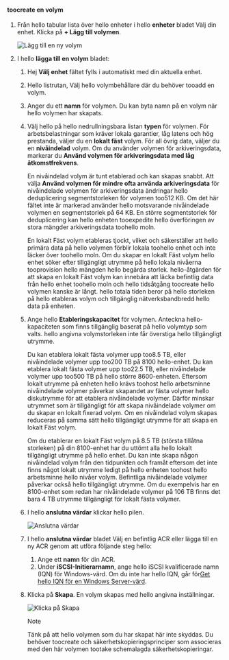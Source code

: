 <!--author=alkohli last changed: 07/19/2017-->

#### <a name="toocreate-a-volume"></a>toocreate en volym
1. Från hello tabular lista över hello enheter i hello **enheter** bladet Välj din enhet. Klicka på **+ Lägg till volymen**.

    ![Lägg till en ny volym](./media/storsimple-8000-create-volume-u2/step5createvol1.png)

2. I hello **lägga till en volym** bladet:
   
   1. Hej **Välj enhet** fältet fylls i automatiskt med din aktuella enhet.

   2. Hello listrutan, Välj hello volymbehållare där du behöver tooadd en volym. 

   3.  Anger du ett **namn** för volymen. Du kan byta namn på en volym när hello volymen har skapats.

   4. Välj hello på hello nedrullningsbara listan **typen** för volymen. För arbetsbelastningar som kräver lokala garantier, låg latens och hög prestanda, väljer du en **lokalt fäst** volym. För all övrig data, väljer du en **nivåindelad** volym. Om du använder volymen för arkiveringsdata, markerar du **Använd volymen för arkiveringsdata med låg åtkomstfrekvens**.
      
       En nivåindelad volym är tunt etablerad och kan skapas snabbt. Att välja **Använd volymen för mindre ofta använda arkiveringsdata** för nivåindelade volymen för arkiveringsdata ändringar hello deduplicering segmentstorleken för volymen too512 KB. Om det här fältet inte är markerad använder hello motsvarande nivåindelade volymen en segmentstorlek på 64 KB. En större segmentstorlek för deduplicering kan hello enheten tooexpedite hello överföringen av stora mängder arkiveringsdata toohello moln.
       
       En lokalt Fäst volym etableras tjockt, vilket och säkerställer att hello primära data på hello volymen förblir lokala toohello enhet och inte läcker över toohello moln.  Om du skapar en lokalt Fäst volym hello enhet söker efter tillgängligt utrymme på hello lokala nivåerna tooprovision hello mängden hello begärda storlek. hello-åtgärden för att skapa en lokalt Fäst volym kan innebära att läcka befintlig data från hello enhet toohello moln och hello tidsåtgång toocreate hello volymen kanske är långt. hello totala tiden beror på hello storleken på hello etableras volym och tillgänglig nätverksbandbredd hello data på enheten.

   5. Ange hello **Etableringskapacitet** för volymen. Anteckna hello-kapaciteten som finns tillgänglig baserat på hello volymtyp som valts. hello angivna volymstorleken inte får överstiga hello tillgängligt utrymme.
      
       Du kan etablera lokalt fästa volymer upp too8.5 TB, eller nivåindelade volymer upp too200 TB på 8100 hello-enhet. Du kan etablera lokalt fästa volymer upp too22.5 TB, eller nivåindelade volymer upp too500 TB på hello större 8600-enheten. Eftersom lokalt utrymme på enheten hello krävs toohost hello arbetsminne nivåindelade volymer påverkar skapandet av fästa volymer hello diskutrymme för att etablera nivåindelade volymer. Därför minskar utrymmet som är tillgängligt för att skapa nivåindelade volymer om du skapar en lokalt fixerad volym. Om en nivåindelad volym skapas reduceras på samma sätt hello tillgängligt utrymme för att skapa en lokalt Fäst volym.
      
       Om du etablerar en lokalt Fäst volym på 8.5 TB (största tillåtna storleken) på din 8100-enhet har du uttömt alla hello lokalt tillgängligt utrymme på hello enhet. Du kan inte skapa någon nivåindelad volym från den tidpunkten och framåt eftersom det inte finns något lokalt utrymme ledigt på hello enheten toohost hello arbetsminne hello nivåer volym. Befintliga nivåindelade volymer påverkar också hello tillgängligt utrymme. Om du exempelvis har en 8100-enhet som redan har nivåindelade volymer på 106 TB finns det bara 4 TB utrymme tillgängligt för lokalt fästa volymer.

    6. I hello **anslutna värdar** klickar hello pilen. 

        ![Anslutna värdar](./media/storsimple-8000-create-volume-u2/step5createvol2.png)

    7. I hello **anslutna värdar** bladet Välj en befintlig ACR eller lägga till en ny ACR genom att utföra följande steg hello:

       1. Ange ett **namn** för din ACR.
       2. Under **iSCSI-Initierarnamn**, ange hello iSCSI kvalificerade namn (IQN) för Windows-värd. Om du inte har hello IQN, går för[Get hello IQN för en Windows Server-värd](#get-the-iqn-of-a-windows-server-host).

    9. Klicka på **Skapa**. En volym skapas med hello angivna inställningar.

        ![Klicka på Skapa](./media/storsimple-8000-create-volume-u2/step5createvol3.png)

        > [!NOTE]
        > Tänk på att hello volymen som du har skapat här inte skyddas. Du behöver toocreate och säkerhetskopieringsprinciper som associeras med den här volymen tootake schemalagda säkerhetskopieringar. 

